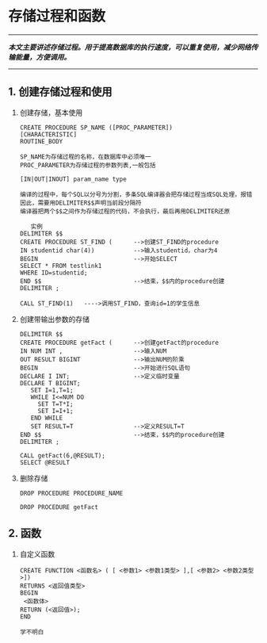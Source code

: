 # 存储过程和函数

---

***本文主要讲述存储过程。用于提高数据库的执行速度，可以重复使用，减少网络传输能量，方便调用。***

---

## 1. 创建存储过程和使用

1. 创建存储，基本使用
   
   ```
   CREATE PROCEDURE SP_NAME ([PROC_PARAMETER])
   [CHARACTERISTIC]   
   ROUTINE_BODY
   
   SP_NAME为存储过程的名称，在数据库中必须唯一
   PROC_PARAMETER为存储过程的参数列表,一般包括
   
   [IN|OUT|INOUT] param_name type
   
   编译的过程中，每个SQL以分号为分割，多条SQL编译器会把存储过程当成SQL处理，报错
   因此，需要用DELIMITER$$声明当前段分隔符
   编译器把两个$$之间作为存储过程的代码，不会执行，最后再用DELIMITER还原
   ```
   
   ```
      实例
   DELIMITER $$     
   CREATE PROCEDURE ST_FIND (      -->创建ST_FIND的procedure
   IN studentid char(4))           -->输入studentid，char为4   
   BEGIN                           -->开始SELECT
   SELECT * FROM testlink1 
   WHERE ID=studentid;
   END $$                          -->结束，$$内的procedure创建
   DELIMITER ;
   
   CALL ST_FIND(1)   ---->调用ST_FIND，查询id=1的学生信息     
   ```

2. 创建带输出参数的存储
   
   ```
   DELIMITER $$     
   CREATE PROCEDURE getFact (      -->创建getFact的procedure
   IN NUM INT ,                    -->输入NUM
   OUT RESULT BIGINT               -->输出NUM的阶乘  
   BEGIN                           -->开始进行SQL语句
   DECLARE I INT;                  -->定义临时变量
   DECLARE T BIGINT;
      SET I=1,T=1;
      WHILE I<=NUM DO
        SET T=T*I;
        SET I=I+1;
      END WHILE
      SET RESULT=T                 -->定义RESULT=T
   END $$                          -->结束，$$内的procedure创建
   DELIMITER ;
   
   CALL getFact(6,@RESULT);
   SELECT @RESULT
   ```

3. 删除存储
   
   ```
   DROP PROCEDURE PROCEDURE_NAME
   
   DROP PROCEDURE getFact
   ```

## 2. 函数

1. 自定义函数
   
   ```
   CREATE FUNCTION <函数名> ( [ <参数1> <参数1类型> ],[ <参数2> <参数2类型>])
   RETURNS <返回值类型>
   BEGIN
    <函数体>
   RETURN (<返回值>);
   END
   ```
   
   ```
   学不明白
   ```
